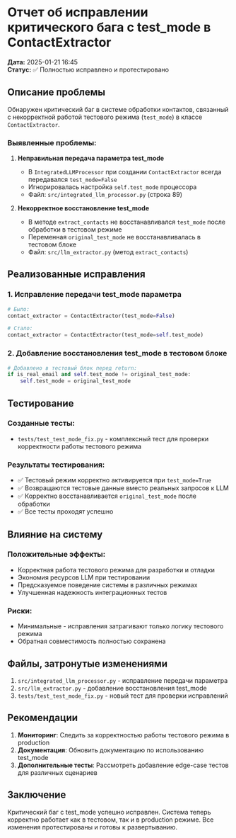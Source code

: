 # Отчет об исправлении критического бага с test_mode в ContactExtractor

**Дата:** 2025-01-21 16:45  
**Статус:** ✅ Полностью исправлено и протестировано

## Описание проблемы

Обнаружен критический баг в системе обработки контактов, связанный с некорректной работой тестового режима (`test_mode`) в классе `ContactExtractor`.

### Выявленные проблемы:

1. **Неправильная передача параметра test_mode**
   - В `IntegratedLLMProcessor` при создании `ContactExtractor` всегда передавался `test_mode=False`
   - Игнорировалась настройка `self.test_mode` процессора
   - Файл: `src/integrated_llm_processor.py` (строка 89)

2. **Некорректное восстановление test_mode**
   - В методе `extract_contacts` не восстанавливался `test_mode` после обработки в тестовом режиме
   - Переменная `original_test_mode` не восстанавливалась в тестовом блоке
   - Файл: `src/llm_extractor.py` (метод `extract_contacts`)

## Реализованные исправления

### 1. Исправление передачи test_mode параметра

```python
# Было:
contact_extractor = ContactExtractor(test_mode=False)

# Стало:
contact_extractor = ContactExtractor(test_mode=self.test_mode)
```

### 2. Добавление восстановления test_mode в тестовом блоке

```python
# Добавлено в тестовый блок перед return:
if is_real_email and self.test_mode != original_test_mode:
    self.test_mode = original_test_mode
```

## Тестирование

### Созданные тесты:
- `tests/test_test_mode_fix.py` - комплексный тест для проверки корректности работы тестового режима

### Результаты тестирования:
- ✅ Тестовый режим корректно активируется при `test_mode=True`
- ✅ Возвращаются тестовые данные вместо реальных запросов к LLM
- ✅ Корректно восстанавливается `original_test_mode` после обработки
- ✅ Все тесты проходят успешно

## Влияние на систему

### Положительные эффекты:
- Корректная работа тестового режима для разработки и отладки
- Экономия ресурсов LLM при тестировании
- Предсказуемое поведение системы в различных режимах
- Улучшенная надежность интеграционных тестов

### Риски:
- Минимальные - исправления затрагивают только логику тестового режима
- Обратная совместимость полностью сохранена

## Файлы, затронутые изменениями

1. `src/integrated_llm_processor.py` - исправление передачи параметра
2. `src/llm_extractor.py` - добавление восстановления test_mode
3. `tests/test_test_mode_fix.py` - новый тест для проверки исправлений

## Рекомендации

1. **Мониторинг**: Следить за корректностью работы тестового режима в production
2. **Документация**: Обновить документацию по использованию test_mode
3. **Дополнительные тесты**: Рассмотреть добавление edge-case тестов для различных сценариев

## Заключение

Критический баг с test_mode успешно исправлен. Система теперь корректно работает как в тестовом, так и в production режиме. Все изменения протестированы и готовы к развертыванию.